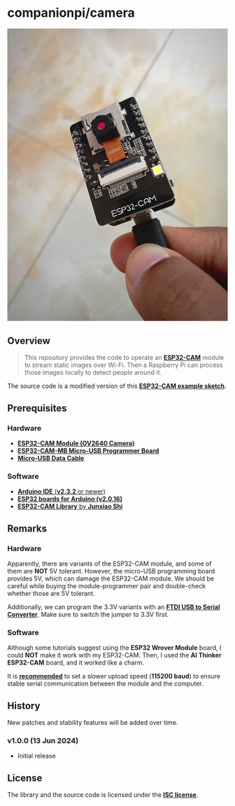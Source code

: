 # companionpi/camera

<p align="center"><img src="index.jpg" alt="ESP32-CAM"/></p>

## Overview

> This repository provides the code to operate an [**ESP32-CAM**][1] module to stream static images over Wi-Fi. Then a Raspberry Pi can process those images locally to detect people around it.

The source code is a modified version of this [**ESP32-CAM example sketch**][10].

## Prerequisites

### Hardware

-   [**ESP32-CAM Module (OV2640 Camera)**][5]
-   [**ESP32-CAM-MB Micro-USB Programmer Board**][6]
-   [**Micro-USB Data Cable**][7]

### Software

-   [**Arduino IDE** (**v2.3.2** or newer)][2]
-   [**ESP32 boards for Arduino (v2.0.16)**][3]
-   [**ESP32-CAM Library** by **Junxiao Shi**][4]

## Remarks

### Hardware

Apparently, there are variants of the ESP32-CAM module, and some of them are **NOT** 5V tolerant. However, the micro-USB programming board provides 5V, which can damage the ESP32-CAM module. We should be careful while buying the module-programmer pair and double-check whether those are 5V tolerant.

Additionally, we can program the 3.3V variants with an [**FTDI USB to Serial Converter**][8]. Make sure to switch the jumper to 3.3V first.

### Software

Although some tutorials suggest using the **ESP32 Wrover Module** board, I could **NOT** make it work with my ESP32-CAM. Then, I used the **AI Thinker ESP32-CAM** board, and it worked like a charm.

It is [**recommended**][9] to set a slower upload speed (**115200 baud**) to ensure stable serial communication between the module and the computer.

## History

New patches and stability features will be added over time.

### v1.0.0 (13 Jun 2024)

-   Initial release

## License

The library and the source code is licensed under the [**ISC license**][0].

<!-- links go here -->

[0]: https://github.com/yoursunny/esp32cam/blob/main/LICENSE
[1]: https://randomnerdtutorials.com/esp32-cam-video-streaming-face-recognition-arduino-ide/
[2]: https://www.arduino.cc/en/software
[3]: https://espressif.github.io/arduino-esp32/package_esp32_index.json
[4]: https://github.com/yoursunny/esp32cam
[5]: https://store.roboticsbd.com/arduino-boards/1407-esp32-cam-wifi-bluetooth-camera-module-development-board-esp32-with-camera-module-ov2640-robotics-bangladesh.html
[6]: https://store.roboticsbd.com/internet-of-things-iot/2044-esp32-cam-mb-micro-usb-download-module-for-esp32-cam-development-board-robotics-bangladesh.html
[7]: https://www.ryans.com/ugreen-usb-male-to-micro-usb-1-meter-black-usb-cable
[8]: https://store.roboticsbd.com/robotics-parts/658-ftdi-usb-to-ttl-serial-converter-adapter-ft232rl-in-bangladesh.html
[9]: https://arduino.stackexchange.com/a/93933
[10]: https://github.com/yoursunny/esp32cam/tree/main/examples/WifiCam
